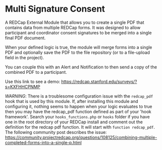 # Multi Signature Consent

A REDCap External Module that allows you to create a single PDF that contains data from multiple REDCap forms.  It was designed to allow participant and coordinator consent signatures to be merged into a single final PDF document.

When your defined logic is true, the module will merge forms into a single PDF and optionally save the PDF to the file repository (or to a file-upload field in the project).

You can couple this with an Alert and Notification to then send a copy of the combined PDF to a participant.

Use this link to see a demo: https://redcap.stanford.edu/surveys/?s=KXFHHCPNMP

*WARNING*: There is a troublesome configuration issue with the `redcap_pdf` hook that is used by this module.  If, after installing this module and configuring it, nothing seems to happen when your logic evaluates to true then you may have the redcap_pdf function defined as part of your 'hook framework'.  Search your `hooks_functions.php` or  `hooks` folder if you have one in the root directory of your REDCap install and comment out the definition for the redcap pdf function.  It will start with `function redcap_pdf`.  The following community post describes the issue:
https://community.projectredcap.org/questions/108125/combining-multiple-completed-forms-into-a-single-p.html
